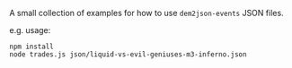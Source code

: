 
A small collection of examples for how to use `dem2json-events` JSON files.

e.g. usage:

```
npm install
node trades.js json/liquid-vs-evil-geniuses-m3-inferno.json
```

